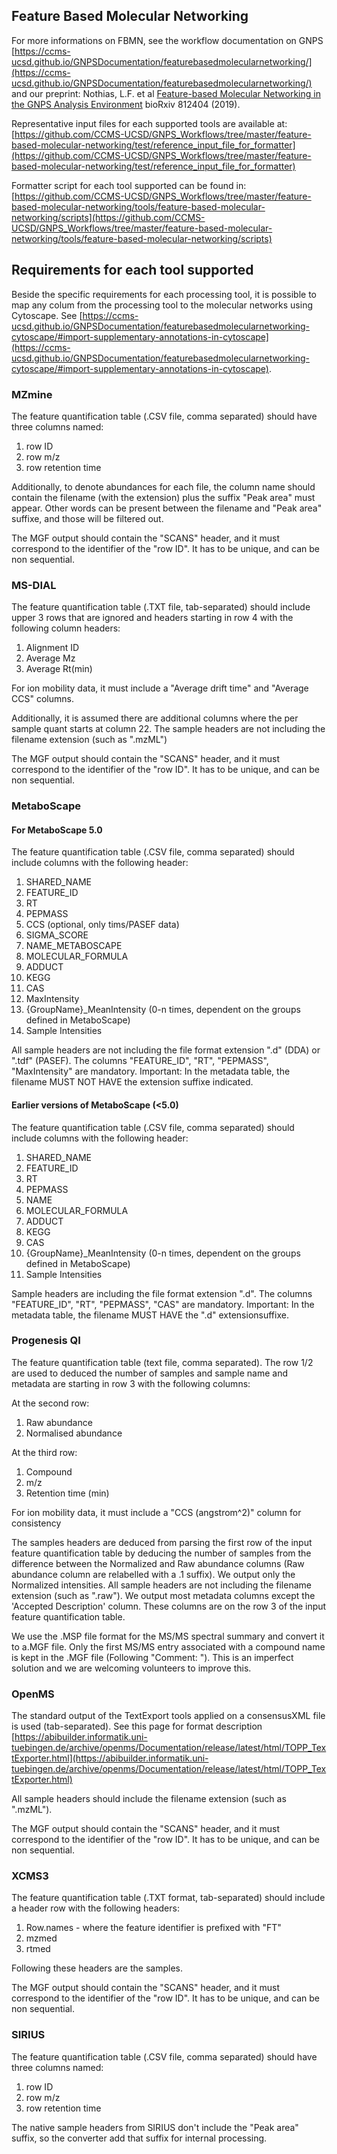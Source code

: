 ## Feature Based Molecular Networking 

For more informations on FBMN, see the workflow documentation on GNPS [https://ccms-ucsd.github.io/GNPSDocumentation/featurebasedmolecularnetworking/](https://ccms-ucsd.github.io/GNPSDocumentation/featurebasedmolecularnetworking/) and our preprint: Nothias, L.F. et al [Feature-based Molecular Networking in the GNPS Analysis Environment](https://www.biorxiv.org/content/10.1101/812404v1) bioRxiv 812404 (2019).

Representative input files for each supported tools are available at:
[https://github.com/CCMS-UCSD/GNPS_Workflows/tree/master/feature-based-molecular-networking/test/reference_input_file_for_formatter](https://github.com/CCMS-UCSD/GNPS_Workflows/tree/master/feature-based-molecular-networking/test/reference_input_file_for_formatter)

Formatter script for each tool supported can be found in:
[https://github.com/CCMS-UCSD/GNPS_Workflows/tree/master/feature-based-molecular-networking/tools/feature-based-molecular-networking/scripts](https://github.com/CCMS-UCSD/GNPS_Workflows/tree/master/feature-based-molecular-networking/tools/feature-based-molecular-networking/scripts)


## Requirements for each tool supported

Beside the specific requirements for each processing tool, it is possible to map any colum from the processing tool to the molecular networks using Cytoscape. See [https://ccms-ucsd.github.io/GNPSDocumentation/featurebasedmolecularnetworking-cytoscape/#import-supplementary-annotations-in-cytoscape](https://ccms-ucsd.github.io/GNPSDocumentation/featurebasedmolecularnetworking-cytoscape/#import-supplementary-annotations-in-cytoscape).

### MZmine

The feature quantification table (.CSV file, comma separated) should have three columns named:

1. row ID
2. row m/z
3. row retention time

Additionally, to denote abundances for each file, the column name should contain the filename (with the extension) plus the suffix "Peak area" must appear. Other words can be present between the filename and "Peak area" suffixe, and those will be filtered out. 

The MGF output should contain the "SCANS" header, and it must correspond to the identifier of the "row ID". It has to be unique, and can be non sequential.

### MS-DIAL

The feature quantification table (.TXT file, tab-separated) should include upper 3 rows that are ignored and headers starting in row 4 with the following column headers:

1. Alignment ID
2. Average Mz
3. Average Rt(min)

For ion mobility data, it must include a "Average drift time" and "Average CCS" columns.

Additionally, it is assumed there are additional columns where the per sample quant starts at column 22. The sample headers are not including the filename extension (such as ".mzML")

The MGF output should contain the "SCANS" header, and it must correspond to the identifier of the "row ID". It has to be unique, and can be non sequential.

### MetaboScape

#### For MetaboScape 5.0

The feature quantification table (.CSV file, comma separated) should include columns with the following header:

1. SHARED_NAME
2. FEATURE_ID
3. RT
4. PEPMASS
5. CCS (optional, only tims/PASEF data)
6. SIGMA_SCORE
7. NAME_METABOSCAPE
8. MOLECULAR_FORMULA
9. ADDUCT
10. KEGG
11. CAS
12. MaxIntensity
13. {GroupName}_MeanIntensity (0-n times, dependent on the groups defined in MetaboScape)
14. Sample Intensities

All sample headers are not including the file format extension ".d" (DDA) or ".tdf" (PASEF). The columns "FEATURE_ID", "RT", "PEPMASS", "MaxIntensity" are mandatory. 
Important: In the metadata table, the filename MUST NOT HAVE the extension suffixe indicated.

#### Earlier versions of MetaboScape (<5.0)

The feature quantification table (.CSV file, comma separated) should include columns with the following header:

1. SHARED_NAME
2. FEATURE_ID
3. RT
4. PEPMASS
5. NAME
6. MOLECULAR_FORMULA
7. ADDUCT
8. KEGG
9. CAS
10. {GroupName}_MeanIntensity (0-n times, dependent on the groups defined in MetaboScape)
11. Sample Intensities

Sample headers are including the file format extension ".d". The columns "FEATURE_ID", "RT", "PEPMASS", "CAS" are mandatory. 
Important: In the metadata table, the filename MUST HAVE the ".d" extensionsuffixe.

### Progenesis QI

The feature quantification table (text file, comma separated). The row 1/2 are used to deduced the number of samples and sample name and metadata are starting in row 3 with the following columns:

At the second row:
1. Raw abundance
2. Normalised abundance

At the third row:
1. Compound
2. m/z
3. Retention time (min)

For ion mobility data, it must include a "CCS (angstrom^2)" column for consistency

The samples headers are deduced from parsing the first row of the input feature quantification table by deducing the number of samples from the difference between the Normalized and Raw abundance columns (Raw abundance column are relabelled with a .1 suffix). We output only the Normalized intensities. All sample headers are not including the filename extension (such as ".raw"). 
We output most metadata columns except the 'Accepted Description' column. These columns are on the row 3 of the input feature quantification table.

We use the .MSP file format for the MS/MS spectral summary and convert it to a.MGF file. Only the first MS/MS entry associated with a compound name is kept in the .MGF file (Following "Comment: "). This is an imperfect solution and we are welcoming volunteers to improve this.

### OpenMS

The standard output of the TextExport tools applied on a consensusXML file is used (tab-separated). See this page for format description [https://abibuilder.informatik.uni-tuebingen.de/archive/openms/Documentation/release/latest/html/TOPP_TextExporter.html](https://abibuilder.informatik.uni-tuebingen.de/archive/openms/Documentation/release/latest/html/TOPP_TextExporter.html)

All sample headers should include the filename extension (such as ".mzML").

The MGF output should contain the "SCANS" header, and it must correspond to the identifier of the "row ID". It has to be unique, and can be non sequential.

### XCMS3

The feature quantification table (.TXT format, tab-separated) should include a header row with the following headers:

1. Row.names - where the feature identifier is prefixed with "FT"
2. mzmed
3. rtmed

Following these headers are the samples. 

The MGF output should contain the "SCANS" header, and it must correspond to the identifier of the "row ID". It has to be unique, and can be non sequential.

### SIRIUS

The feature quantification table (.CSV file, comma separated) should have three columns named:

1. row ID
2. row m/z
3. row retention time

The native sample headers from SIRIUS don't include the "Peak area" suffix, so the converter add that suffix for internal processing.